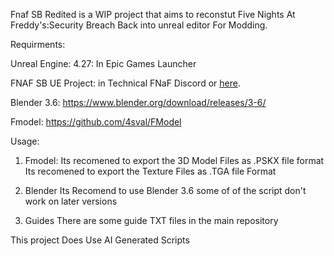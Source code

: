Fnaf SB Redited is a WIP project that aims to reconstut Five Nights At Freddy's:Security Breach Back into unreal editor For Modding.

Requirments:

Unreal Engine: 4.27: In Epic Games Launcher

FNAF SB UE Project: in Technical FNaF Discord or [here](https://drive.google.com/file/d/1Rbuq7bDuqWt1FHJhbqcTbPY6m9Hm1PSO/view).

Blender 3.6: https://www.blender.org/download/releases/3-6/

Fmodel: https://github.com/4sval/FModel

Usage:
1. Fmodel:
Its recomened to export the 3D Model Files as .PSKX file format
Its recomened to export the Texture Files as .TGA file Format

2. Blender
Its Recomend to use Blender 3.6 some of of the script don't work on later versions

3. Guides
There are some guide TXT files in the main repository


This project Does Use AI Generated Scripts
